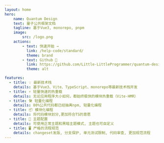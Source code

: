 ```yaml
---
layout: home
hero: 
    name: Quantum Design
    text: 量子公共框架文档
    tagline: 基于Vue3, monorepo, pnpm
    image:
        src: /logo.png
    actions:
        - text: 快速开始 →
          link: /help-code/standard/
          theme: brand
        - text: Github 🔗
          link: https://github.com/Little-LittleProgrammer/quantum-design
          theme: alt

features:
  - title: 💡 最新技术栈
    details: 基于Vue3、Vite、TypeScript、monorepo等最新技术栈开发
  - title: ⚡️ 轻量快速的热重载
    details: 无论应用程序大小如何，都始终极快的模块热重载（Vite-HMR）
  - title: 🛠️ 轻量化编程
    details: 80%公共代码都已经抽离npm, 轻量化编程
  - title: 📦 模块化编程
    details: 将代码模块划分,更加符合TS的意愿
  - title: 🔩 主题配置
    details: 可使用正常主题和黑暗主题模式, 主题也可自定义
  - title: 🖥 严格的流程规范
    details: changeset发版, 分支保护, 单元测试限制, 代码审查, 更加规范流程
---
```

